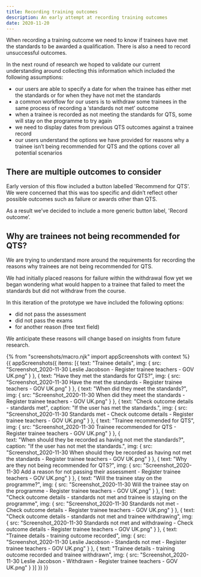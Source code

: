 ```yaml
---
title: Recording training outcomes
description: An early attempt at recording training outcomes
date: 2020-11-20
---
```


When recording a training outcome we need to know if trainees have met the standards to be awarded a qualification. There is also a need to record unsuccessful outcomes.

In the next round of research we hoped to validate our current understanding around collecting this information which included the following assumptions:

* our users are able to specify a date for when the trainee has either met the standards or for when they have not met the standards
* a common workflow for our users is to withdraw some trainees in the same process of recording a ‘standards not met’ outcome
* when a trainee is recorded as not meeting the standards for QTS, some will stay on the programme to try again
* we need to display dates from previous QTS outcomes against a trainee record
* our users understand the options we have provided for reasons why a trainee isn’t being recommended for QTS and the options cover all potential scenarios

## There are multiple outcomes to consider

Early version of this flow included a button labelled 'Recommend for QTS'. We were concerned that this was too specific and didn’t reflect other possible outcomes such as failure or awards other than QTS.

As a result we’ve decided to include a more generic button label, 'Record outcome’.

## Why are trainees not being recommended for QTS?

We are trying to understand more around the requirements for recording the reasons why trainees are not being recommended for QTS.

We had initially placed reasons for failure within the withdrawal flow yet we began wondering what would happen to a trainee that failed to meet the standards but did not withdraw from the course. 

In this iteration of the prototype we have included the following options:

* did not pass the assessment
* did not pass the exams
* for another reason (free text field)

We anticipate these reasons will change based on insights from future research.

{% from "screenshots/macro.njk" import appScreenshots with context %}
{{ appScreenshots({
  items: [{
    text: "Trainee details",
    img: { src: "Screenshot_2020-11-30 Leslie Jacobson - Register trainee teachers - GOV UK.png" }
  }, {
    text: "Have they met the standards for QTS?",
    img: { src: "Screenshot_2020-11-30 Have the met the standards - Register trainee teachers - GOV UK.png" }
  }, {
    text: "When did they meet the standards?",
    img: { src: "Screenshot_2020-11-30 When did they meet the standards - Register trainee teachers - GOV UK.png" }
  }, {
    text: "Check outcome details - standards met",
    caption: "If the user has met the standards.",
    img: { src: "Screenshot_2020-11-30 Standards met - Check outcome details - Register trainee teachers - GOV UK.png" }
  }, {
    text: "Trainee recommended for QTS",
    img: { src: "Screenshot_2020-11-30 Trainee recommended for QTS - Register trainee teachers - GOV UK.png" }
  }, {  
    text: "When should they be recorded as having not met the standards?",
    caption: "If the user has not met the standards.",
    img: { src: "Screenshot_2020-11-30 When should they be recorded as having not met the standards - Register trainee teachers - GOV UK.png" }
  }, {
    text: "Why are they not being recommended for QTS?",
    img: { src: "Screenshot_2020-11-30 Add a reason for not passing their assessment - Register trainee teachers - GOV UK.png" }
  }, {
    text: "Will the trainee stay on the programme?",
    img: { src: "Screenshot_2020-11-30 Will the trainee stay on the programme - Register trainee teachers - GOV UK.png" }
  }, {
    text: "Check outcome details - standards not met and trainee is staying on the programme",
    img: { src: "Screenshot_2020-11-30 Standards not met - Check outcome details - Register trainee teachers - GOV UK.png" }
  }, {
    text: "Check outcome details - standards not met and trainee withdrawing",
    img: { src: "Screenshot_2020-11-30 Standards not met and withdrawing -  Check outcome details - Register trainee teachers - GOV UK.png" }
  }, {
    text: "Trainee details - training outcome recorded",
    img: { src: "Screenshot_2020-11-30 Leslie Jacobson - Standards not met - Register trainee teachers - GOV UK.png" }
  }, {
    text: "Trainee details - training outcome recorded and trainee withdrawn",
    img: { src: "Screenshot_2020-11-30 Leslie Jacobson - Withdrawn - Register trainee teachers - GOV UK.png" }
  }]
}) }}
